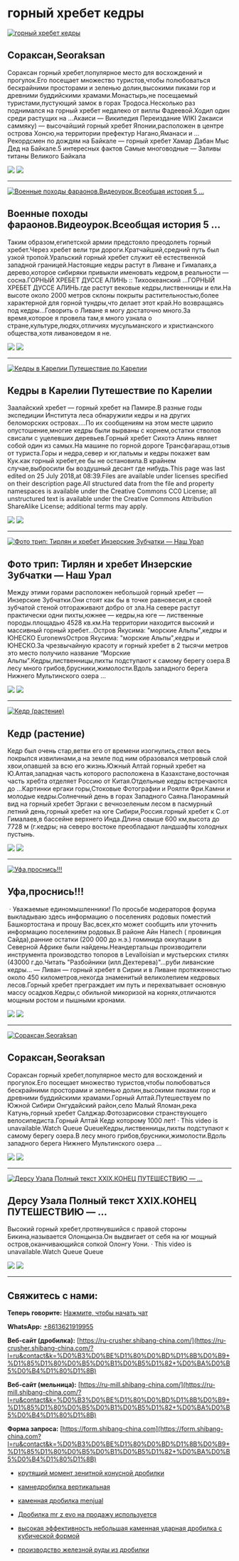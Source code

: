 # горный хребет кедры

<a href="https://swt.shibang-china.com/?l=ru&img&k=%D0%B3%D0%BE%D1%80%D0%BD%D1%8B%D0%B9+%D1%85%D1%80%D0%B5%D0%B1%D0%B5%D1%82+%D0%BA%D0%B5%D0%B4%D1%80%D1%8B" target="_blank">![горный хребет кедры](http://static.shibang-china.com/all-800x300/1061.jpg)</a>

## Сораксан,Seoraksan
Сораксан горный хребет,популярное место для восхождений и прогулок.Его посещает множество туристов,чтобы полюбоваться бескрайними просторами и зеленью долин,высокими пиками гор и древними буддийскими храмами.Монастырь,не посещаемый туристами,пустующий замок в горах Тродоса.Несколько раз поднимался на горный хребет недалеко от виллы Фадеевой.Ходил один среди растущих на …Акаиси — Википедия Переиздание WIKI 2акаиси саммяку) — высочайший горный хребет Японии,расположен в центре острова Хонсю,на территории префектур Нагано,Яманаси и …Рекордсмен по дождям на Байкале — горный хребет Хамар Дабан Мыс Дед на Байкале.5 интересных фактов Самые многоводные — Заливы титаны Великого Байкала


<a href="https://whatsapp.shibangsoft.com/WhatsApp.php" target="_blank" title="WhatsApp">![](http://static.shibang-china.com/icon/whatsapp.png)</a> <a href="https://swt.shibang-china.com/?l=ru&icon&k=%D0%B3%D0%BE%D1%80%D0%BD%D1%8B%D0%B9+%D1%85%D1%80%D0%B5%D0%B1%D0%B5%D1%82+%D0%BA%D0%B5%D0%B4%D1%80%D1%8B" target="_blank">![](http://static.shibang-china.com/icon/chat-ru.png)</a>

---

<a href="https://swt.shibang-china.com/?l=ru&img&k=%D0%B3%D0%BE%D1%80%D0%BD%D1%8B%D0%B9+%D1%85%D1%80%D0%B5%D0%B1%D0%B5%D1%82+%D0%BA%D0%B5%D0%B4%D1%80%D1%8B" target="_blank">![Военные походы фараонов.Видеоурок.Всеобщая история 5 …](http://static.shibang-china.com/all-800x300/565.jpg)</a>

## Военные походы фараонов.Видеоурок.Всеобщая история 5 …
Таким образом,египетской армии предстояло преодолеть горный хребет.Через хребет вели три дороги.Кратчайший,средний путь был узкой тропой.Уральский горный хребет служит её естественной западной границей.Настоящие кедры растут в Ливане и Гималаях,а дерево,которое сибиряки привыкли именовать кедром,в реальности — сосна.ГОРНЫЙ ХРЕБЕТ ДУССЕ АЛИНЬ :: Тихоокеанский …ГОРНЫЙ ХРЕБЕТ ДУССЕ АЛИНЬ.где растут вековые кедры,лиственницы и ели.На высоте около 2000 метров склоны покрыты растительностью,более характерной для горной тундры,что делает этот край.Но возвращаясь под кедры…Говорить о Ливане я могу достаточно много.За время,которое я провела там,я много узнала о стране,культуре,людях,отличиях мусульманского и христианского общества,хотя ливановедом я не.


<a href="https://whatsapp.shibangsoft.com/WhatsApp.php" target="_blank" title="WhatsApp">![](http://static.shibang-china.com/icon/whatsapp.png)</a> <a href="https://swt.shibang-china.com/?l=ru&icon&k=%D0%B3%D0%BE%D1%80%D0%BD%D1%8B%D0%B9+%D1%85%D1%80%D0%B5%D0%B1%D0%B5%D1%82+%D0%BA%D0%B5%D0%B4%D1%80%D1%8B" target="_blank">![](http://static.shibang-china.com/icon/chat-ru.png)</a>

---

<a href="https://swt.shibang-china.com/?l=ru&img&k=%D0%B3%D0%BE%D1%80%D0%BD%D1%8B%D0%B9+%D1%85%D1%80%D0%B5%D0%B1%D0%B5%D1%82+%D0%BA%D0%B5%D0%B4%D1%80%D1%8B" target="_blank">![Кедры в Карелии Путешествие по Карелии](http://static.shibang-china.com/all-800x300/237.jpg)</a>

## Кедры в Карелии Путешествие по Карелии
Заалайский хребет — горный хребет на Памире.В разные годы экспедиции Института леса обнару&#173;жили кедры и на других беломорских островах.…По их сообщениям на этом месте царило опустошение,многие кедры были вырваны с корнем,остатки стволов свисали с уцелевших деревьев.Горный хребет Сихотэ Алинь являет собой один из самых.На машине по горной дороге Трансфагараш,отзыв от туриста.Горы и недра,север и юг,пальмы и кедры покажет вам Кук.как горный хребет,ее бы не остановила.В крайнем случае,выбросили бы воздушный десант где нибудь.This page was last edited on 25 July 2018,at 08:39.Files are available under licenses specified on their description page.All structured data from the file and property namespaces is available under the Creative Commons CC0 License; all unstructured text is available under the Creative Commons Attribution ShareAlike License; additional terms may apply.


<a href="https://whatsapp.shibangsoft.com/WhatsApp.php" target="_blank" title="WhatsApp">![](http://static.shibang-china.com/icon/whatsapp.png)</a> <a href="https://swt.shibang-china.com/?l=ru&icon&k=%D0%B3%D0%BE%D1%80%D0%BD%D1%8B%D0%B9+%D1%85%D1%80%D0%B5%D0%B1%D0%B5%D1%82+%D0%BA%D0%B5%D0%B4%D1%80%D1%8B" target="_blank">![](http://static.shibang-china.com/icon/chat-ru.png)</a>

---

<a href="https://swt.shibang-china.com/?l=ru&img&k=%D0%B3%D0%BE%D1%80%D0%BD%D1%8B%D0%B9+%D1%85%D1%80%D0%B5%D0%B1%D0%B5%D1%82+%D0%BA%D0%B5%D0%B4%D1%80%D1%8B" target="_blank">![Фото трип: Тирлян и хребет Инзерские Зубчатки — Наш Урал](http://static.shibang-china.com/all-800x300/250.jpg)</a>

## Фото трип: Тирлян и хребет Инзерские Зубчатки — Наш Урал
Между этими горами расположен небольшой горный хребет — Инзерские Зубчатки.Они стоят как бы в точке равновесия,и своей зубчатой стеной отгораживают добро от зла.На севере растут практически одни пихты,южнее — кедры,на юге — лиственные породы.площадью 4528 кв.км.На территории находится высокий и массивный горный хребет…Остров Якусима: &quot;морские Альпы&quot;,кедры и ЮНЕСКО EuronewsОстров Якусима: &quot;морские Альпы&quot;,кедры и ЮНЕСКО.За чрезвычайную красоту и горный хребет в 2 тысячи метров это место получило название “Морские Альпы”.Кедры,лиственницы,пихты подступают к самому берегу озера.В лесу много грибов,брусники,жимолости.Вдоль западного берега Нижнего Мультинского озера …


<a href="https://whatsapp.shibangsoft.com/WhatsApp.php" target="_blank" title="WhatsApp">![](http://static.shibang-china.com/icon/whatsapp.png)</a> <a href="https://swt.shibang-china.com/?l=ru&icon&k=%D0%B3%D0%BE%D1%80%D0%BD%D1%8B%D0%B9+%D1%85%D1%80%D0%B5%D0%B1%D0%B5%D1%82+%D0%BA%D0%B5%D0%B4%D1%80%D1%8B" target="_blank">![](http://static.shibang-china.com/icon/chat-ru.png)</a>

---

<a href="https://swt.shibang-china.com/?l=ru&img&k=%D0%B3%D0%BE%D1%80%D0%BD%D1%8B%D0%B9+%D1%85%D1%80%D0%B5%D0%B1%D0%B5%D1%82+%D0%BA%D0%B5%D0%B4%D1%80%D1%8B" target="_blank">![Кедр (растение)](http://static.shibang-china.com/all-800x300/362.jpg)</a>

## Кедр (растение)
Кедр был очень стар,ветви его от времени изогнулись,ствол весь покрылся извилинами,а на земле под ним образовался метровый слой хвои,опавшей за всю его жизнь.Южный Алтай горный хребет на Ю.Алтая,западная часть которого расположена в Казахстане,восточная часть хребта отделяет Россию от Китая.Отдельные кедры встречаются до …Картинки ергаки горы,Стоковые Фотографии и Роялти Фри.Камни и молодые кедры.Солнечный день в горах Западного Саяна.Панорамный вид на горный хребет Эргаки с вечнозеленым лесом в пасмурный летний день,горный хребет на юге Сибири,Россия.горный хребет к С.от Гималаев,в бассейне верхнего Инда.Длина свыше 600 км,высота до 7728 м (г.кедры; на северо востоке преобладают ландшафты холодных пустынь.


<a href="https://whatsapp.shibangsoft.com/WhatsApp.php" target="_blank" title="WhatsApp">![](http://static.shibang-china.com/icon/whatsapp.png)</a> <a href="https://swt.shibang-china.com/?l=ru&icon&k=%D0%B3%D0%BE%D1%80%D0%BD%D1%8B%D0%B9+%D1%85%D1%80%D0%B5%D0%B1%D0%B5%D1%82+%D0%BA%D0%B5%D0%B4%D1%80%D1%8B" target="_blank">![](http://static.shibang-china.com/icon/chat-ru.png)</a>

---

<a href="https://swt.shibang-china.com/?l=ru&img&k=%D0%B3%D0%BE%D1%80%D0%BD%D1%8B%D0%B9+%D1%85%D1%80%D0%B5%D0%B1%D0%B5%D1%82+%D0%BA%D0%B5%D0%B4%D1%80%D1%8B" target="_blank">![Уфа,проснись!!!](http://static.shibang-china.com/all-800x300/789.jpg)</a>

## Уфа,проснись!!!
&nbsp;&#0183;&#32;Уважаемые единомышленники! По просьбе модераторов форума выкладываю здесь информацию о поселениях родовых поместий Башкортостана и прошу Вас,всех,кто может сообщить или уточнить информацию поселениям родовых.В районе Айн Hanech ( провинция Сайда),ранние остатки (200 000 до н.э.) гоминида оккупации в Северной Африке были найдены.Неандертальцы производители инструмента производство топоров в Levalloisian и мустьерских стилях (43000 г.до.Читать &quot;Разбойники (илл.Дехтерева)&quot;…руби ливанские кедры… — Ливан — горный хребет в Сирии и в Ливане протяженностью около 450 километров,некогда знаменитый великолепием кедровых лесов.Горный хребет преграждает им путь и перехватывает основную массу осадков.Кедры,с обильной микоризой на корнях,отличаются мощным ростом и пышными кронами.


<a href="https://whatsapp.shibangsoft.com/WhatsApp.php" target="_blank" title="WhatsApp">![](http://static.shibang-china.com/icon/whatsapp.png)</a> <a href="https://swt.shibang-china.com/?l=ru&icon&k=%D0%B3%D0%BE%D1%80%D0%BD%D1%8B%D0%B9+%D1%85%D1%80%D0%B5%D0%B1%D0%B5%D1%82+%D0%BA%D0%B5%D0%B4%D1%80%D1%8B" target="_blank">![](http://static.shibang-china.com/icon/chat-ru.png)</a>

---

<a href="https://swt.shibang-china.com/?l=ru&img&k=%D0%B3%D0%BE%D1%80%D0%BD%D1%8B%D0%B9+%D1%85%D1%80%D0%B5%D0%B1%D0%B5%D1%82+%D0%BA%D0%B5%D0%B4%D1%80%D1%8B" target="_blank">![Сораксан,Seoraksan](http://static.shibang-china.com/all-800x300/1149.jpg)</a>

## Сораксан,Seoraksan
Сораксан горный хребет,популярное место для восхождений и прогулок.Его посещает множество туристов,чтобы полюбоваться бескрайними просторами и зеленью долин,высокими пиками гор и древними буддийскими храмами.Горный Алтай.Путешествуем по Южной Сибири Онгудайский район,село Малый Яломан,река Катунь,горный хребет Салджар.Фотозарисовки странствующего велосипедиста.Горный Алтай Кедр которому 1000 лет!&nbsp;&#0183;&#32;This video is unavailable.Watch Queue QueueКедры,лиственницы,пихты подступают к самому берегу озера.В лесу много грибов,брусники,жимолости.Вдоль западного берега Нижнего Мультинского озера …


<a href="https://whatsapp.shibangsoft.com/WhatsApp.php" target="_blank" title="WhatsApp">![](http://static.shibang-china.com/icon/whatsapp.png)</a> <a href="https://swt.shibang-china.com/?l=ru&icon&k=%D0%B3%D0%BE%D1%80%D0%BD%D1%8B%D0%B9+%D1%85%D1%80%D0%B5%D0%B1%D0%B5%D1%82+%D0%BA%D0%B5%D0%B4%D1%80%D1%8B" target="_blank">![](http://static.shibang-china.com/icon/chat-ru.png)</a>

---

<a href="https://swt.shibang-china.com/?l=ru&img&k=%D0%B3%D0%BE%D1%80%D0%BD%D1%8B%D0%B9+%D1%85%D1%80%D0%B5%D0%B1%D0%B5%D1%82+%D0%BA%D0%B5%D0%B4%D1%80%D1%8B" target="_blank">![Дерсу Узала Полный текст XXIX.КОНЕЦ ПУТЕШЕСТВИЮ — …](http://static.shibang-china.com/all-800x300/940.jpg)</a>

## Дерсу Узала Полный текст XXIX.КОНЕЦ ПУТЕШЕСТВИЮ — …
Высокий горный хребет,протянувшийся с правой стороны Бикина,называется Олонцынза.Он выдвигает от себя на юг мощный остров,оканчивающийся сопкой Олонгу Уони.&nbsp;&#0183;&#32;This video is unavailable.Watch Queue Queue

<a href="https://whatsapp.shibangsoft.com/WhatsApp.php" target="_blank" title="WhatsApp">![](http://static.shibang-china.com/icon/whatsapp.png)</a> <a href="https://swt.shibang-china.com/?l=ru&icon&k=%D0%B3%D0%BE%D1%80%D0%BD%D1%8B%D0%B9+%D1%85%D1%80%D0%B5%D0%B1%D0%B5%D1%82+%D0%BA%D0%B5%D0%B4%D1%80%D1%8B" target="_blank">![](http://static.shibang-china.com/icon/chat-ru.png)</a>

---
## Свяжитесь с нами:

**Теперь говорите:** [Нажмите, чтобы начать чат](https://swt.shibang-china.com?l=ru&contact&k=%D0%B3%D0%BE%D1%80%D0%BD%D1%8B%D0%B9+%D1%85%D1%80%D0%B5%D0%B1%D0%B5%D1%82+%D0%BA%D0%B5%D0%B4%D1%80%D1%8B)

**WhatsApp:**  [+8613621919955](https://whatsapp.shibangsoft.com/WhatsApp.php)

**Веб-сайт (дробилка):** [https://ru-crusher.shibang-china.com/](https://ru-crusher.shibang-china.com/?l=ru&contact&k=%D0%B3%D0%BE%D1%80%D0%BD%D1%8B%D0%B9+%D1%85%D1%80%D0%B5%D0%B1%D0%B5%D1%82+%D0%BA%D0%B5%D0%B4%D1%80%D1%8B)

**Веб-сайт (мельница):** [https://ru-mill.shibang-china.com/](https://ru-mill.shibang-china.com/?l=ru&contact&k=%D0%B3%D0%BE%D1%80%D0%BD%D1%8B%D0%B9+%D1%85%D1%80%D0%B5%D0%B1%D0%B5%D1%82+%D0%BA%D0%B5%D0%B4%D1%80%D1%8B)

**Форма запроса:** [https://form.shibang-china.com](https://form.shibang-china.com?l=ru&contact&k=%D0%B3%D0%BE%D1%80%D0%BD%D1%8B%D0%B9+%D1%85%D1%80%D0%B5%D0%B1%D0%B5%D1%82+%D0%BA%D0%B5%D0%B4%D1%80%D1%8B)

* [крутящий момент зенитной конусной дробилки](../131/%D0%BA%D1%80%D1%83%D1%82%D1%8F%D1%89%D0%B8%D0%B9%20%D0%BC%D0%BE%D0%BC%D0%B5%D0%BD%D1%82%20%D0%B7%D0%B5%D0%BD%D0%B8%D1%82%D0%BD%D0%BE%D0%B9%20%D0%BA%D0%BE%D0%BD%D1%83%D1%81%D0%BD%D0%BE%D0%B9%20%D0%B4%D1%80%D0%BE%D0%B1%D0%B8%D0%BB%D0%BA%D0%B8.md)

* [камнедробилка вертикальная](../135/%D0%BA%D0%B0%D0%BC%D0%BD%D0%B5%D0%B4%D1%80%D0%BE%D0%B1%D0%B8%D0%BB%D0%BA%D0%B0%20%D0%B2%D0%B5%D1%80%D1%82%D0%B8%D0%BA%D0%B0%D0%BB%D1%8C%D0%BD%D0%B0%D1%8F.md)

* [каменная дробилка menjual](../135/%D0%BA%D0%B0%D0%BC%D0%B5%D0%BD%D0%BD%D0%B0%D1%8F%20%D0%B4%D1%80%D0%BE%D0%B1%D0%B8%D0%BB%D0%BA%D0%B0%20menjual.md)

* [Дробилка mr z evo на продажу используется](../133/%D0%94%D1%80%D0%BE%D0%B1%D0%B8%D0%BB%D0%BA%D0%B0%20mr%20z%20evo%20%D0%BD%D0%B0%20%D0%BF%D1%80%D0%BE%D0%B4%D0%B0%D0%B6%D1%83%20%D0%B8%D1%81%D0%BF%D0%BE%D0%BB%D1%8C%D0%B7%D1%83%D0%B5%D1%82%D1%81%D1%8F.md)

* [высокая эффективность небольшая каменная ударная дробилка с кубической формой](../133/%D0%B2%D1%8B%D1%81%D0%BE%D0%BA%D0%B0%D1%8F%20%D1%8D%D1%84%D1%84%D0%B5%D0%BA%D1%82%D0%B8%D0%B2%D0%BD%D0%BE%D1%81%D1%82%D1%8C%20%D0%BD%D0%B5%D0%B1%D0%BE%D0%BB%D1%8C%D1%88%D0%B0%D1%8F%20%D0%BA%D0%B0%D0%BC%D0%B5%D0%BD%D0%BD%D0%B0%D1%8F%20%D1%83%D0%B4%D0%B0%D1%80%D0%BD%D0%B0%D1%8F%20%D0%B4%D1%80%D0%BE%D0%B1%D0%B8%D0%BB%D0%BA%D0%B0%20%D1%81%20%D0%BA%D1%83%D0%B1%D0%B8%D1%87%D0%B5%D1%81%D0%BA%D0%BE%D0%B9%20%D1%84%D0%BE%D1%80%D0%BC%D0%BE%D0%B9.md)

* [производство железной руды из дробилки](../131/%D0%BF%D1%80%D0%BE%D0%B8%D0%B7%D0%B2%D0%BE%D0%B4%D1%81%D1%82%D0%B2%D0%BE%20%D0%B6%D0%B5%D0%BB%D0%B5%D0%B7%D0%BD%D0%BE%D0%B9%20%D1%80%D1%83%D0%B4%D1%8B%20%D0%B8%D0%B7%20%D0%B4%D1%80%D0%BE%D0%B1%D0%B8%D0%BB%D0%BA%D0%B8.md)